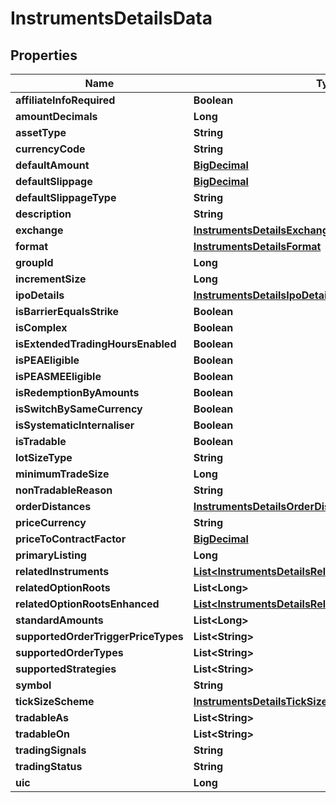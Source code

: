 # InstrumentsDetailsData

## Properties
Name | Type | Description | Notes
------------ | ------------- | ------------- | -------------
**affiliateInfoRequired** | **Boolean** |  |  [optional]
**amountDecimals** | **Long** |  |  [optional]
**assetType** | **String** |  |  [optional]
**currencyCode** | **String** |  |  [optional]
**defaultAmount** | [**BigDecimal**](BigDecimal.md) |  |  [optional]
**defaultSlippage** | [**BigDecimal**](BigDecimal.md) |  |  [optional]
**defaultSlippageType** | **String** |  |  [optional]
**description** | **String** |  |  [optional]
**exchange** | [**InstrumentsDetailsExchange**](InstrumentsDetailsExchange.md) |  |  [optional]
**format** | [**InstrumentsDetailsFormat**](InstrumentsDetailsFormat.md) |  |  [optional]
**groupId** | **Long** |  |  [optional]
**incrementSize** | **Long** |  |  [optional]
**ipoDetails** | [**InstrumentsDetailsIpoDetails**](InstrumentsDetailsIpoDetails.md) |  |  [optional]
**isBarrierEqualsStrike** | **Boolean** |  |  [optional]
**isComplex** | **Boolean** |  |  [optional]
**isExtendedTradingHoursEnabled** | **Boolean** |  |  [optional]
**isPEAEligible** | **Boolean** |  |  [optional]
**isPEASMEEligible** | **Boolean** |  |  [optional]
**isRedemptionByAmounts** | **Boolean** |  |  [optional]
**isSwitchBySameCurrency** | **Boolean** |  |  [optional]
**isSystematicInternaliser** | **Boolean** |  |  [optional]
**isTradable** | **Boolean** |  |  [optional]
**lotSizeType** | **String** |  |  [optional]
**minimumTradeSize** | **Long** |  |  [optional]
**nonTradableReason** | **String** |  |  [optional]
**orderDistances** | [**InstrumentsDetailsOrderDistances**](InstrumentsDetailsOrderDistances.md) |  |  [optional]
**priceCurrency** | **String** |  |  [optional]
**priceToContractFactor** | [**BigDecimal**](BigDecimal.md) |  |  [optional]
**primaryListing** | **Long** |  |  [optional]
**relatedInstruments** | [**List&lt;InstrumentsDetailsRelatedInstruments&gt;**](InstrumentsDetailsRelatedInstruments.md) |  |  [optional]
**relatedOptionRoots** | **List&lt;Long&gt;** |  |  [optional]
**relatedOptionRootsEnhanced** | [**List&lt;InstrumentsDetailsRelatedOptionRootsEnhanced&gt;**](InstrumentsDetailsRelatedOptionRootsEnhanced.md) |  |  [optional]
**standardAmounts** | **List&lt;Long&gt;** |  |  [optional]
**supportedOrderTriggerPriceTypes** | **List&lt;String&gt;** |  |  [optional]
**supportedOrderTypes** | **List&lt;String&gt;** |  |  [optional]
**supportedStrategies** | **List&lt;String&gt;** |  |  [optional]
**symbol** | **String** |  |  [optional]
**tickSizeScheme** | [**InstrumentsDetailsTickSizeScheme**](InstrumentsDetailsTickSizeScheme.md) |  |  [optional]
**tradableAs** | **List&lt;String&gt;** |  |  [optional]
**tradableOn** | **List&lt;String&gt;** |  |  [optional]
**tradingSignals** | **String** |  |  [optional]
**tradingStatus** | **String** |  |  [optional]
**uic** | **Long** |  |  [optional]
